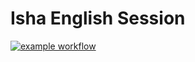 # Isha English Session

[![example workflow](https://github.com/AlexFreik/isha-english/actions/workflows/ci.yml/badge.svg)](https://alexfreik.github.io/isha-english/)
